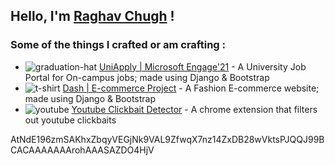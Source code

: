 ## Hello, I'm [Raghav Chugh](https://github.com/raghavchugh21)  !

### Some of the things I crafted or am crafting :


- ![graduation-hat](https://user-images.githubusercontent.com/65908705/147555845-2087cefb-68e5-4acc-aab6-50cd908f7ae4.png) [UniApply | Microsoft Engage'21](https://github.com/raghavchugh21/UniApply) - A University Job Portal for On-campus jobs; made using Django & Bootstrap
- ![t-shirt](https://user-images.githubusercontent.com/65908705/128639926-114a8633-7e30-4c1a-9cdf-45448e49e8cf.png) [Dash | E-commerce Project](https://github.com/raghavchugh21/Project-Dash) - A Fashion E-commerce website; made using Django & Bootstrap
- ![youtube](https://user-images.githubusercontent.com/65908705/108063100-ba615d80-7080-11eb-86b7-5b07dac61c03.png) [Youtube Clickbait Detector](https://github.com/raghavchugh21/extension-bp) - A chrome extension that filters out youtube clickbaits

AtNdE196zmSAKhxZbqyVEGjNk9VAL9ZfwqX7nz14ZxDB28wVktsPJQQJ99BCACAAAAAAArohAAASAZDO4HjV
